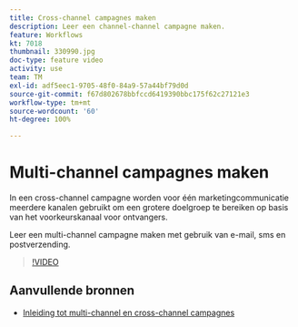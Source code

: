 ```yaml
---
title: Cross-channel campagnes maken
description: Leer een channel-channel campagne maken.
feature: Workflows
kt: 7018
thumbnail: 330990.jpg
doc-type: feature video
activity: use
team: TM
exl-id: adf5eec1-9705-48f0-84a9-57a44bf79d0d
source-git-commit: f67d802678bbfccd6419390bbc175f62c27121e3
workflow-type: tm+mt
source-wordcount: '60'
ht-degree: 100%

---
```


# Multi-channel campagnes maken

In een cross-channel campagne worden voor één marketingcommunicatie meerdere kanalen gebruikt om een grotere doelgroep te bereiken op basis van het voorkeurskanaal voor ontvangers.

Leer een multi-channel campagne maken met gebruik van e-mail, sms en postverzending.

>[!VIDEO](https://video.tv.adobe.com/v/330990?quality=12)

## Aanvullende bronnen

* [Inleiding tot multi-channel en cross-channel campagnes](/help/orchestrating-campaigns/introduction-to-cross-and-multi-channel-campaigns.md)

